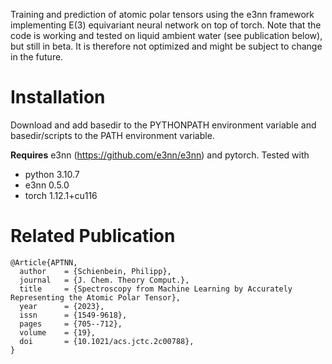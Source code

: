 Training and prediction of atomic polar tensors using the e3nn framework implementing E(3) equivariant neural network on top of torch.
Note that the code is working and tested on liquid ambient water (see publication below), but still in beta. It is therefore not optimized and might be subject to change in the future. 

# Installation 

Download and add basedir to the PYTHONPATH environment variable and basedir/scripts to the PATH environment variable.

**Requires** e3nn (https://github.com/e3nn/e3nn) and pytorch.
Tested with 
- python 3.10.7
- e3nn 0.5.0
- torch 1.12.1+cu116

# Related Publication

```
@Article{APTNN,
  author    = {Schienbein, Philipp},
  journal   = {J. Chem. Theory Comput.}, 
  title     = {Spectroscopy from Machine Learning by Accurately Representing the Atomic Polar Tensor},
  year      = {2023},
  issn      = {1549-9618},
  pages     = {705--712},
  volume    = {19}, 
  doi       = {10.1021/acs.jctc.2c00788},
} 
```
